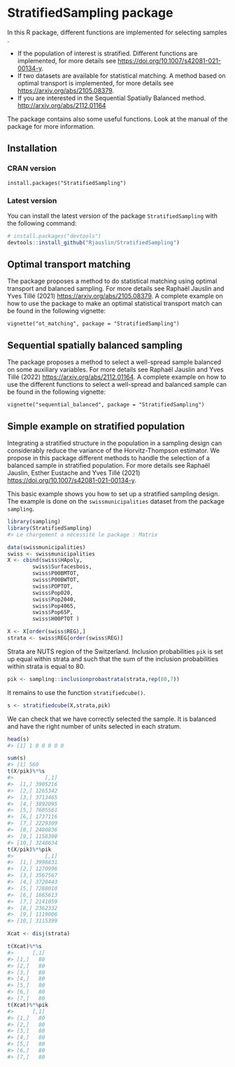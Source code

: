 
<!-- README.md is generated from README.Rmd. Please edit that file -->

# StratifiedSampling package

In this R package, different functions are implemented for selecting
samples .

-   If the population of interest is stratified. Different functions are
    implemented, for more details see
    <https://doi.org/10.1007/s42081-021-00134-y>.
-   If two datasets are available for statistical matching. A method
    based on optimal transport is implemented, for more details see
    <https://arxiv.org/abs/2105.08379>.
-   If you are interested in the Sequential Spatially Balanced method.
    <http://arxiv.org/abs/2112.01164>

The package contains also some useful functions. Look at the manual of
the package for more information.

## Installation

### CRAN version

    install.packages("StratifiedSampling")

### Latest version

You can install the latest version of the package `StratifiedSampling`
with the following command:

``` r
# install.packages("devtools")
devtools::install_github("Rjauslin/StratifiedSampling")
```

## Optimal transport matching

The package proposes a method to do statistical matching using optimal
transport and balanced sampling. For more details see Raphaël Jauslin
and Yves Tillé (2021) <https://arxiv.org/abs/2105.08379>. A complete
example on how to use the package to make an optimal statistical
transport match can be found in the following vignette:

    vignette("ot_matching", package = "StratifiedSampling")

## Sequential spatially balanced sampling

The package proposes a method to select a well-spread sample balanced on
some auxiliary variables. For more details see Raphaël Jauslin and Yves
Tillé (2022) <https://arxiv.org/abs/2112.01164>. A complete example on
how to use the different functions to select a well-spread and balanced
sample can be found in the following vignette:

    vignette("sequential_balanced", package = "StratifiedSampling")

## Simple example on stratified population

Integrating a stratified structure in the population in a sampling
design can considerably reduce the variance of the Horvitz-Thompson
estimator. We propose in this package different methods to handle the
selection of a balanced sample in stratified population. For more
details see Raphaël Jauslin, Esther Eustache and Yves Tillé (2021)
<https://doi.org/10.1007/s42081-021-00134-y>.

This basic example shows you how to set up a stratified sampling design.
The example is done on the `swissmunicipalities` dataset from the
package `sampling`.

``` r
library(sampling)
library(StratifiedSampling)
#> Le chargement a nécessité le package : Matrix

data(swissmunicipalities)
swiss <- swissmunicipalities
X <- cbind(swiss$HApoly,
        swiss$Surfacesbois,
        swiss$P00BMTOT,
        swiss$P00BWTOT,
        swiss$POPTOT,
        swiss$Pop020,
        swiss$Pop2040,
        swiss$Pop4065,
        swiss$Pop65P,
        swiss$H00PTOT )

X <- X[order(swiss$REG),]
strata <- swiss$REG[order(swiss$REG)]
```

Strata are NUTS region of the Switzerland. Inclusion probabilities `pik`
is set up equal within strata and such that the sum of the inclusion
probabilities within strata is equal to 80.

``` r
pik <- sampling::inclusionprobastrata(strata,rep(80,7))
```

It remains to use the function `stratifiedcube()`.

``` r
s <- stratifiedcube(X,strata,pik)
```

We can check that we have correctly selected the sample. It is balanced
and have the right number of units selected in each stratum.

``` r
head(s)
#> [1] 1 0 0 0 0 0

sum(s)
#> [1] 560
t(X/pik)%*%s
#>          [,1]
#>  [1,] 3905216
#>  [2,] 1265342
#>  [3,] 3713465
#>  [4,] 3892095
#>  [5,] 7605561
#>  [6,] 1737116
#>  [7,] 2229309
#>  [8,] 2480836
#>  [9,] 1158300
#> [10,] 3248634
t(X/pik)%*%pik
#>          [,1]
#>  [1,] 3998831
#>  [2,] 1270996
#>  [3,] 3567567
#>  [4,] 3720443
#>  [5,] 7288010
#>  [6,] 1665613
#>  [7,] 2141059
#>  [8,] 2362332
#>  [9,] 1119006
#> [10,] 3115399

Xcat <- disj(strata)

t(Xcat)%*%s
#>      [,1]
#> [1,]   80
#> [2,]   80
#> [3,]   80
#> [4,]   80
#> [5,]   80
#> [6,]   80
#> [7,]   80
t(Xcat)%*%pik
#>      [,1]
#> [1,]   80
#> [2,]   80
#> [3,]   80
#> [4,]   80
#> [5,]   80
#> [6,]   80
#> [7,]   80
```
